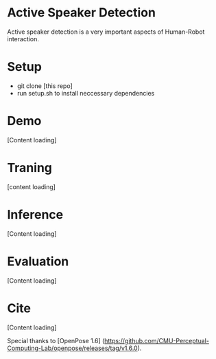 
# Active Speaker Detection
Active speaker detection is a very important aspects of Human-Robot interaction. 

# Setup
- git clone [this repo]
- run setup.sh to install neccessary dependencies

# Demo 
[Content loading]

# Traning 
[content loading]

# Inference
[Content loading]

# Evaluation
[Content loading]

# Cite
[Content loading]

Special thanks to [OpenPose 1.6] (https://github.com/CMU-Perceptual-Computing-Lab/openpose/releases/tag/v1.6.0).


